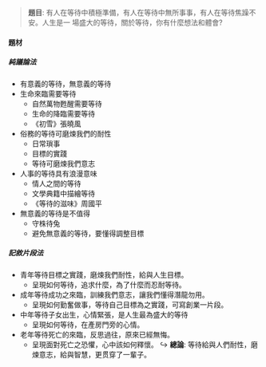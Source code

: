 > **題目**:
> 有人在等待中積極準備，有人在等待中無所事事，有人在等待焦躁不安。人生是一 場盛大的等待，關於等待，你有什麼想法和體會?

#### 題材
##### 純議論法
- 有意義的等待，無意義的等待
- 生命來臨需要等待
	- 自然萬物甦醒需要等待
	- 生命的降臨需要等待
	- 《初雪》張曉風
- 俗務的等待可磨煉我們的耐性
	- 日常瑣事
	- 目標的實踐
	- 等待可磨煉我們意志
- 人事的等待具有浪漫意味
	- 情人之間的等待
	- 文學典籍中描繪等待
	- 《等待的滋味》周國平
- 無意義的等待是不值得
	- 守株待兔
	- 避免無意義的等待，要懂得調整目標

##### 記敘片段法
- 青年等待目標之實踐，磨煉我們耐性，給與人生目標。
	- 呈現如何等待，追求什麼，為了什麼而忍耐等待。
- 成年等待成功之來臨，訓練我們意志，讓我們懂得潛龍勿用。
	- 呈現如何勤奮做事，等待自己目標為之實踐，可寫創業一片段。
- 中年等待子女出生，心情緊張，是人生最為盛大的等待
	- 呈現如何等待，在產房門旁的心情。
- 老年等待死亡的來臨，反思過往，原來已經無悔。
	- 呈現面對死亡之恐懼，心中該如何釋懷。
↪️ **總論**: 等待給與人們耐性，磨煉意志，給與智慧，更贯穿了一輩子。